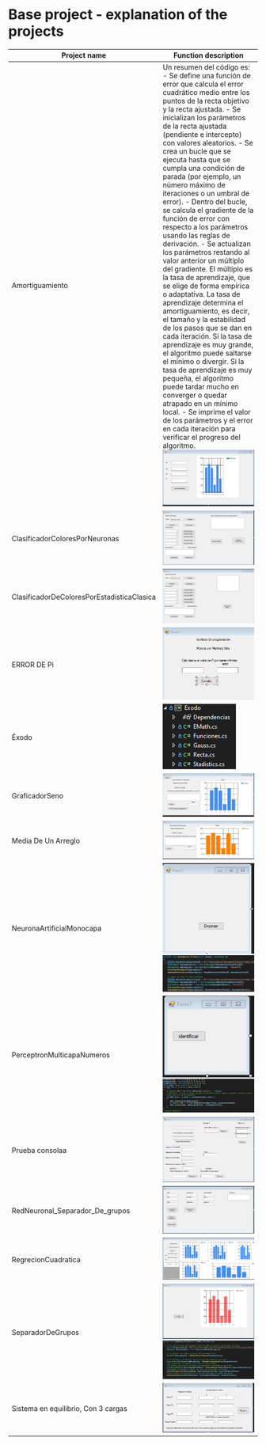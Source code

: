 # Base project - explanation of the projects

| Project name | Function description |
|---|---|
| Amortiguamiento | Un resumen del código es: - Se define una función de error que calcula el error cuadrático medio entre los puntos de la recta objetivo y la recta ajustada. - Se inicializan los parámetros de la recta ajustada (pendiente e intercepto) con valores aleatorios. - Se crea un bucle que se ejecuta hasta que se cumpla una condición de parada (por ejemplo, un número máximo de iteraciones o un umbral de error). - Dentro del bucle, se calcula el gradiente de la función de error con respecto a los parámetros usando las reglas de derivación. - Se actualizan los parámetros restando al valor anterior un múltiplo del gradiente. El múltiplo es la tasa de aprendizaje, que se elige de forma empírica o adaptativa. La tasa de aprendizaje determina el amortiguamiento, es decir, el tamaño y la estabilidad de los pasos que se dan en cada iteración. Si la tasa de aprendizaje es muy grande, el algoritmo puede saltarse el mínimo o divergir. Si la tasa de aprendizaje es muy pequeña, el algoritmo puede tardar mucho en converger o quedar atrapado en un mínimo local. - Se imprime el valor de los parámetros y el error en cada iteración para verificar el progreso del algoritmo. ![alt text](https://github.com/Marcoc-rasi/Artificial-Intelligence-Visual-Studio-.NET/blob/main/Redes%20neuronales/Proyecto%20base/Imagenes%20formularios/Amortiguamiento.png?raw=true)|
| ClasificadorColoresPorNeuronas | ![alt text]( https://github.com/Marcoc-rasi/Artificial-Intelligence-Visual-Studio-.NET/blob/main/Redes%20neuronales/Proyecto%20base/Imagenes%20formularios/ClasificadorColoresPorNeuronas.png?raw=true) |
| ClasificadorDeColoresPorEstadisticaClasica |![alt text]( https://github.com/Marcoc-rasi/Artificial-Intelligence-Visual-Studio-.NET/blob/main/Redes%20neuronales/Proyecto%20base/Imagenes%20formularios/ClasificadorDeColoresPorEstadisticaClasica.png?raw=true) |
| ERROR DE Pi | ![alt text]( https://github.com/Marcoc-rasi/Artificial-Intelligence-Visual-Studio-.NET/blob/main/Redes%20neuronales/Proyecto%20base/Imagenes%20formularios/ERROR%20DE%20Pi.png?raw=true) |
| Éxodo | ![alt text]( https://github.com/Marcoc-rasi/Artificial-Intelligence-Visual-Studio-.NET/blob/main/Redes%20neuronales/Proyecto%20base/Imagenes%20formularios/Exodo.png?raw=true) |
| GraficadorSeno | ![alt text]( https://github.com/Marcoc-rasi/Artificial-Intelligence-Visual-Studio-.NET/blob/main/Redes%20neuronales/Proyecto%20base/Imagenes%20formularios/GraficadorSeno.png?raw=true) |
| Media De Un Arreglo | ![alt text]( https://github.com/Marcoc-rasi/Artificial-Intelligence-Visual-Studio-.NET/blob/main/Redes%20neuronales/Proyecto%20base/Imagenes%20formularios/Media%20De%20Un%20Arreglo.png?raw=true) |
| NeuronaArtificialMonocapa | ![alt text]( https://github.com/Marcoc-rasi/Artificial-Intelligence-Visual-Studio-.NET/blob/main/Redes%20neuronales/Proyecto%20base/Imagenes%20formularios/NeuronaArtificialMonocapa.png?raw=true) ![alt text]( https://github.com/Marcoc-rasi/Artificial-Intelligence-Visual-Studio-.NET/blob/main/Redes%20neuronales/Proyecto%20base/Imagenes%20formularios/NeuronaArtificialMonocapa%201.png?raw=true)  |
| PerceptronMulticapaNumeros | ![alt text]( https://github.com/Marcoc-rasi/Artificial-Intelligence-Visual-Studio-.NET/blob/main/Redes%20neuronales/Proyecto%20base/Imagenes%20formularios/PerceptronMulticapaNumeros.png?raw=true) ![alt text]( https://github.com/Marcoc-rasi/Artificial-Intelligence-Visual-Studio-.NET/blob/main/Redes%20neuronales/Proyecto%20base/Imagenes%20formularios/PerceptronMulticapaNumeros%201.png?raw=true)  |
| Prueba consolaa | ![alt text]( https://github.com/Marcoc-rasi/Artificial-Intelligence-Visual-Studio-.NET/blob/main/Redes%20neuronales/Proyecto%20base/Imagenes%20formularios/Prueba%20consola.png?raw=true) |
| RedNeuronal_Separador_De_grupos | ![alt text]( https://github.com/Marcoc-rasi/Artificial-Intelligence-Visual-Studio-.NET/blob/main/Redes%20neuronales/Proyecto%20base/Imagenes%20formularios/RedNeuronal_Separador_De_grupos.png?raw=true) |
| RegrecionCuadratica | ![alt text]( https://github.com/Marcoc-rasi/Artificial-Intelligence-Visual-Studio-.NET/blob/main/Redes%20neuronales/Proyecto%20base/Imagenes%20formularios/RegrecionCuadratica.png?raw=true) |
| SeparadorDeGrupos | ![alt text]( https://github.com/Marcoc-rasi/Artificial-Intelligence-Visual-Studio-.NET/blob/main/Redes%20neuronales/Proyecto%20base/Imagenes%20formularios/SeparadorDeGrupos.png?raw=true) ![alt text]( https://github.com/Marcoc-rasi/Artificial-Intelligence-Visual-Studio-.NET/blob/main/Redes%20neuronales/Proyecto%20base/Imagenes%20formularios/SeparadorDeGrupos%201.png?raw=true) |
| Sistema en equilibrio, Con 3 cargas | ![alt text]( https://github.com/Marcoc-rasi/Artificial-Intelligence-Visual-Studio-.NET/blob/main/Redes%20neuronales/Proyecto%20base/Imagenes%20formularios/Sistema%20en%20equilibrio-Con%203%20cargas.png?raw=true) |

